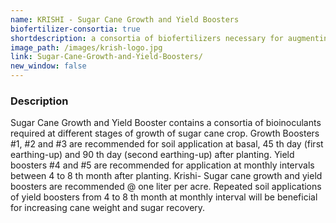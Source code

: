 ```yaml
---
name: KRISHI - Sugar Cane Growth and Yield Boosters
biofertilizer-consortia: true
shortdescription: a consortia of biofertilizers necessary for augmenting vegetative growth of mulberry
image_path: /images/krish-logo.jpg
link: Sugar-Cane-Growth-and-Yield-Boosters/
new_window: false
---
```

### Description
Sugar Cane Growth and Yield Booster contains a consortia of bioinoculants required at
different stages of growth of sugar cane crop. Growth Boosters #1, #2 and #3 are recommended
for soil application at basal, 45 th day (first earthing-up) and 90 th day (second earthing-up) after
planting. Yield boosters #4 and #5 are recommended for application at monthly intervals
between 4 to 8 th month after planting. Krishi- Sugar cane growth and yield boosters are
recommended @ one liter per acre. Repeated soil applications of yield boosters from 4 to 8 th
month at monthly interval will be beneficial for increasing cane weight and sugar recovery.
